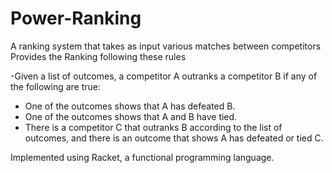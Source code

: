 # Power-Ranking
A ranking system that takes as input various matches between competitors
Provides the Ranking following these rules

-Given a list of outcomes, a competitor A outranks a competitor B if any of the following are true:

 - One of the outcomes shows that A has defeated B.
 - One of the outcomes shows that A and B have tied.
 - There is a competitor C that outranks B according to the list of outcomes, and there is an outcome that shows A has defeated or tied C.

Implemented using Racket, a functional programming language.

